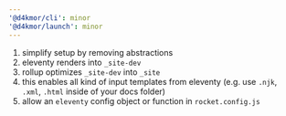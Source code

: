 ```yaml
---
'@d4kmor/cli': minor
'@d4kmor/launch': minor
---
```


1. simplify setup by removing abstractions
2. eleventy renders into `_site-dev`
3. rollup optimizes `_site-dev` into `_site`
4. this enables all kind of input templates from eleventy (e.g. use `.njk`, `.xml`, `.html` inside of your docs folder)
5. allow an `eleventy` config object or function in `rocket.config.js`
